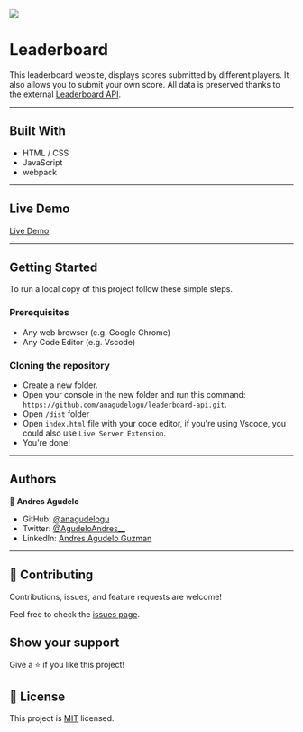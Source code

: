 ![](https://img.shields.io/badge/Microverse-blueviolet)

# Leaderboard

This leaderboard website, displays scores submitted by different players. It also allows you to submit your own score. All data is preserved thanks to the external [Leaderboard API](https://www.notion.so/microverse/Leaderboard-API-service-24c0c3c116974ac49488d4eb0267ade3).

---

## Built With

- HTML / CSS
- JavaScript
- webpack

---

## Live Demo

[Live Demo](https://anagudelogu-leaderboard.netlify.app/)

---

## Getting Started

To run a local copy of this project follow these simple steps.

### Prerequisites

- Any web browser (e.g. Google Chrome)
- Any Code Editor (e.g. Vscode)

### Cloning the repository

- Create a new folder.
- Open your console in the new folder and run this command: `https://github.com/anagudelogu/leaderboard-api.git`.
- Open `/dist` folder
- Open `index.html` file with your code editor, if you're using Vscode, you could also use `Live Server Extension`.
- You're done!

---

## Authors

👤 **Andres Agudelo**

- GitHub: [@anagudelogu](https://github.com/anagudelogu)
- Twitter: [@AgudeloAndres\_\_](https://twitter.com/AgudeloAndres__)
- LinkedIn: [Andres Agudelo Guzman](https://linkedin.com/in/aagst)

---

## 🤝 Contributing

Contributions, issues, and feature requests are welcome!

Feel free to check the [issues page](https://github.com/anagudelogu/leaderboard-api/issues).

## Show your support

Give a ⭐️ if you like this project!

## 📝 License

This project is [MIT](./MIT.md) licensed.
